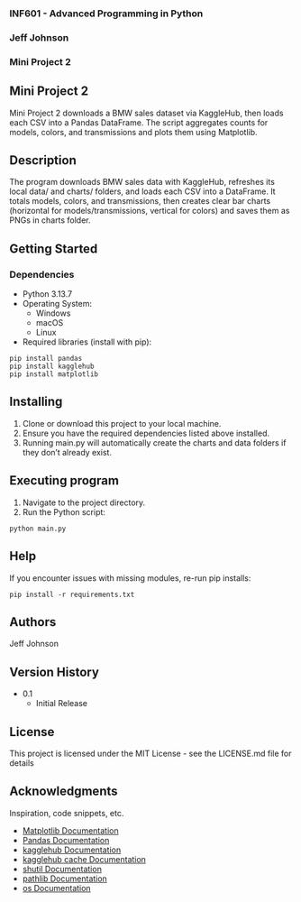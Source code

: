 ### INF601 - Advanced Programming in Python
### Jeff Johnson
### Mini Project 2
 
 
## Mini Project 2
 
Mini Project 2 downloads a BMW sales dataset via KaggleHub, then loads each CSV into a Pandas DataFrame.
The script aggregates counts for models, colors, and transmissions and plots them using Matplotlib.
 
## Description
 
The program downloads BMW sales data with KaggleHub, refreshes its local data/ and charts/ folders, and loads each CSV into a DataFrame. It totals models, colors, and transmissions, then creates clear bar charts (horizontal for models/transmissions, vertical for colors) and saves them as PNGs in charts folder.

## Getting Started
 
### Dependencies
 
- Python 3.13.7
- Operating System: 
    - Windows
    - macOS
    - Linux
- Required libraries (install with pip):
```
pip install pandas
pip install kagglehub
pip install matplotlib
```

## Installing
 
1. Clone or download this project to your local machine.
2. Ensure you have the required dependencies listed above installed.
3. Running main.py will automatically create the charts and data folders if they don’t already exist.
 
## Executing program
 
1. Navigate to the project directory.
2. Run the Python script:
```
python main.py
```
 
## Help
 
If you encounter issues with missing modules, re-run pip installs:
```
pip install -r requirements.txt
```
 
## Authors
 
Jeff Johnson
 
## Version History
 
- 0.1
  - Initial Release
 
## License
 
This project is licensed under the MIT License - see the LICENSE.md file for details
 
## Acknowledgments
 
Inspiration, code snippets, etc.
- [Matplotlib Documentation](https://matplotlib.org/stable/tutorials/pyplot.html)
- [Pandas Documentation](https://pandas.pydata.org/pandas-docs/stable/getting_started/overview.html)
- [kagglehub Documentation](https://github.com/Kaggle/kagglehub/tree/main)
- [kagglehub cache Documentation](https://github.com/Kaggle/kagglehub#change-the-default-cache-folder)
- [shutil Documentation](https://docs.python.org/3/library/shutil.html)
- [pathlib Documentation](https://docs.python.org/3/library/pathlib.html)
- [os Documentation](https://docs.python.org/3/library/os.html)
